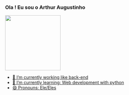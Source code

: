 ### Ola ! Eu sou  o Arthur Augustinho

<div>
  <a href="htttps://github.com/ArthurAugustinho">
  <img  height="180cm" src="https://github-redme-stats.vercel.app/api?username=ArthurAugustinho&show_icons=true&theme=dracula&include_all_commits+true&count_private=true"/>
  
- 🔭 I’m currently working like back-end
- 🌱 I’m currently learning: Web development with python
- 😄 Pronouns: Ele/Eles 
